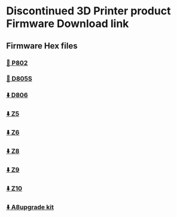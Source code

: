 # Discontinued 3D Printer product Firmware Download link
## Firmware Hex files
### [:file_folder: P802](./P802/README.md)
### [:file_folder: D805S](./D805S/README.md)
### [:arrow_down: D806](./D806.zip)
### [:arrow_down: Z5](./Z5.zip)
### [:arrow_down: Z6](./Z5.zip)
### [:arrow_down: Z8](./Z8.zip)
### [:arrow_down: Z9](./Z9.zip)
### [:arrow_down: Z10](./Z10.zip)
### [:arrow_down: A8upgrade kit](./A8-upgrade%20kit.zip)




